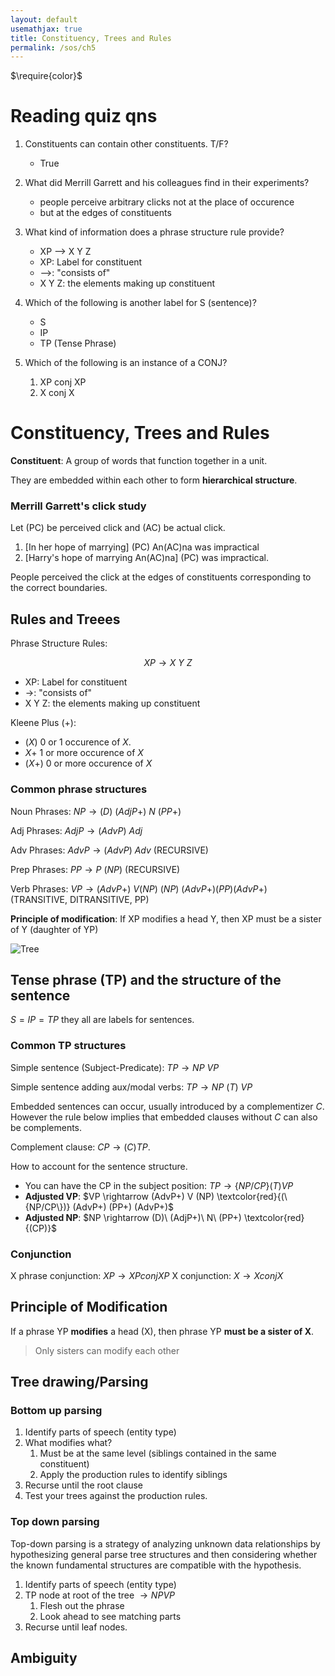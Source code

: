 ```yaml
---
layout: default
usemathjax: true
title: Constituency, Trees and Rules
permalink: /sos/ch5
---
```


$\require{color}$

# Reading quiz qns

1. Constituents can contain other constituents. T/F?
    - True

2. What did Merrill Garrett and his colleagues find in their experiments? 
    - people perceive arbitrary clicks not at the place of occurence 
    - but at the edges of constituents

3. What kind of information does a phrase structure rule provide? 
   - XP --> X Y Z
   - XP: Label for constituent
   - -->: "consists of"
   - X Y Z: the elements making up constituent

4. Which of the following is another label for S (sentence)? 
    - S
    - IP
    - TP (Tense Phrase)

5. Which of the following is an instance of a CONJ?
   1. XP conj XP
   2. X conj X

# Constituency, Trees and Rules

**Constituent**: A group of words that function together in a unit.

They are embedded within each other to form **hierarchical structure**.

### Merrill Garrett's click study

Let (PC) be perceived click and (AC) be actual click.

1. [In her hope of marrying] (PC) An(AC)na was impractical
2. [Harry's hope of marrying An(AC)na] (PC) was impractical.

People perceived the click at the  edges of constituents corresponding 
to the correct boundaries.

##  Rules and Treees

Phrase Structure Rules: 

$$
XP \rightarrow X \ Y \ Z 
$$

- XP: Label for constituent
- $\rightarrow$: "consists of"
- X Y Z: the elements making up constituent

Kleene Plus (+):

- $(X)$ 0 or 1 occurence of $X$.
- $X+$ 1 or more occurence of $X$
- $(X+)$ 0 or more occurence of $X$

### Common phrase structures

Noun Phrases: $NP \rightarrow (D)\ (AdjP+)\ N\ (PP+)$

Adj Phrases: $AdjP \rightarrow (AdvP)\ Adj$

Adv Phrases: $AdvP \rightarrow (AdvP)\ Adv$ (RECURSIVE)

Prep Phrases: $PP \rightarrow P\ (NP)$ (RECURSIVE)

Verb Phrases: $VP \rightarrow (AdvP+)\ V (NP)\ (NP)\ (AdvP+) (PP) (AdvP+)$ (TRANSITIVE, DITRANSITIVE, PP)

**Principle of modification**: If XP modifies a head Y, then XP must be 
a sister of Y (daughter of YP)

![Tree](/notes-blog/assets/img/sos/ch5-tree-principle-modification.png)

## Tense phrase (TP) and the structure of the sentence

$S = IP = TP$ they all are labels for sentences.

### Common TP structures

Simple sentence (Subject-Predicate): $TP \rightarrow NP\ VP$

Simple sentence adding aux/modal verbs: $TP \rightarrow NP\ (T)\ VP$

Embedded sentences can occur, usually introduced by a complementizer $C$.
However the rule below implies that embedded clauses without $C$ can also
be complements.

Complement clause: $CP \rightarrow (C) TP$.

How to account for the sentence structure.

- You can have the CP in the subject position: $TP \rightarrow \{NP / CP\} (T) VP$
- **Adjusted VP**: $VP \rightarrow  (AdvP+) V (NP) \textcolor{red}{(\{NP/CP\})} (AdvP+) (PP+) (AdvP+)$
- **Adjusted NP**: $NP \rightarrow (D)\ (AdjP+)\ N\ (PP+) \textcolor{red}{(CP)}$

### Conjunction

X phrase conjunction: $XP \rightarrow XP conj XP$
X conjunction: $X \rightarrow X conj X$

## Principle of Modification

If a phrase YP **modifies** a head (X), then phrase YP **must be a sister of X**.

> Only sisters can modify each other

## Tree drawing/Parsing

### Bottom up parsing

1. Identify parts of speech (entity type)
2. What modifies what?
   1. Must be at the same level (siblings contained in the same constituent)
   2. Apply the production rules to identify siblings
3. Recurse until the root clause
4. Test your trees against the production rules.

### Top down parsing

Top-down parsing is a strategy of analyzing unknown data relationships by hypothesizing general parse tree structures and then considering whether the known fundamental structures are compatible with the hypothesis.

1. Identify parts of speech (entity type)
2. TP node at root of the tree $\rightarrow NP VP$
   1. Flesh out the phrase
   2. Look ahead to see matching parts
3. Recurse until leaf nodes.

## Ambiguity